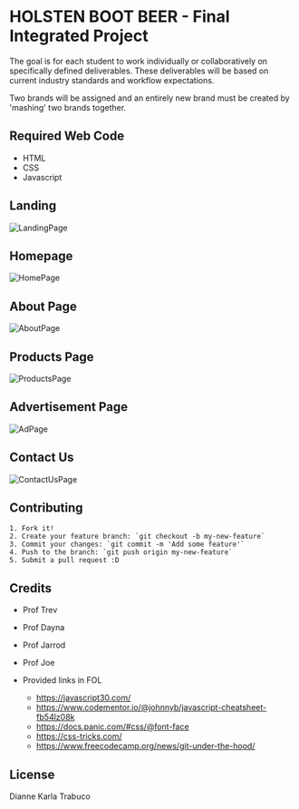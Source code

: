 # HOLSTEN BOOT BEER - Final Integrated Project

The goal is for each student to work individually or
collaboratively on specifically defined deliverables. These deliverables
will be based on current industry standards and workflow expectations.

Two brands will be assigned and an entirely new brand must be created by 'mashing' two brands together.

## Required Web Code

* HTML
* CSS
* Javascript

## Landing
![LandingPage](images/landing.png "Landing Page")

## Homepage

![HomePage](images/home.png "Homepage")

## About Page
![AboutPage](images/about.png "About Page")

## Products Page
![ProductsPage](images/products.png "Products Page")

## Advertisement Page
![AdPage](images/ad.png "Advertisement Page")

## Contact Us
![ContactUsPage](images/contact.png "Contact Page")

## Contributing

	1. Fork it!
	2. Create your feature branch: `git checkout -b my-new-feature`
	3. Commit your changes: `git commit -m 'Add some feature'`
	4. Push to the branch: `git push origin my-new-feature`
	5. Submit a pull request :D

## Credits

* Prof Trev
* Prof Dayna
* Prof Jarrod
* Prof Joe

* Provided links in FOL
	* https://javascript30.com/
	* https://www.codementor.io/@johnnyb/javascript-cheatsheet-fb54lz08k
	* https://docs.panic.com/#css/@font-face
	* https://css-tricks.com/
	* https://www.freecodecamp.org/news/git-under-the-hood/


## License
Dianne Karla Trabuco
